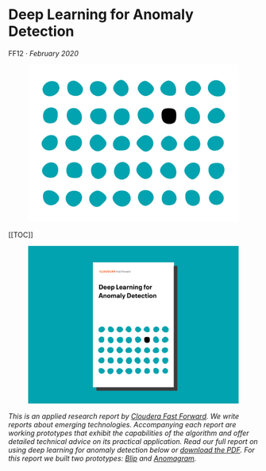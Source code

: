 <h1>Deep Learning for Anomaly Detection</h1>

FF12 · *February 2020*

<figure id="report-iso">
  <img src="figures/iso.png">
</figure>

[[TOC]]

<figure id="report-splash">
  <img src="figures/cover.png">
</figure>

<span id="explanation">*This is an applied research report by <a href="https://www.cloudera.com/products/fast-forward-labs-research.html">Cloudera Fast Forward</a>. We write reports about emerging technologies.  Accompanying each report are working prototypes that exhibit the capabilities of the algorithm and offer detailed technical advice on its practical application. Read our full report on using deep learning for anomaly detection below or <a href="/ff12-deep-learning-for-anomaly-detection.pdf" target="_blank" id="report-pdf-download">download the PDF</a>. For this report we built two prototypes: [Blip](https://blip.fastforwardlabs.com) and [Anomagram](https://anomagram.fastforwardlabs.com).*</span>

